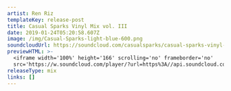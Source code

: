 ```yaml
---
artist: Ren Riz
templateKey: release-post
title: Casual Sparks Vinyl Mix vol. III
date: 2019-01-24T05:20:58.607Z
image: /img/Casual-Sparks-light-blue-600.png
soundcloudUrl: https://soundcloud.com/casualsparks/casual-sparks-vinyl-mix-vol-iii
previewHTML: >-
  <iframe width='100%' height='166' scrolling='no' frameborder='no'
  src='https://w.soundcloud.com/player/?url=https%3A//api.soundcloud.com/tracks/422712627&color=%23ff5500&auto_play=false&hide_related=false&show_comments=true&show_user=true&show_reposts=false&show_teaser=true'></iframe>
releaseType: mix
links: []
---
```


